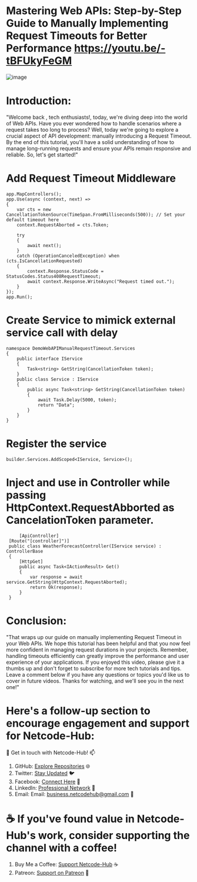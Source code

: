# Mastering Web APIs: Step-by-Step Guide to Manually Implementing Request Timeouts for Better Performance https://youtu.be/-tBFUkyFeGM
![image](https://github.com/Netcode-Hub/DemoWebAPIManualRequestTimeout/assets/110794348/ddaf788d-03d2-45e7-b9c0-1a303034a23c)

# Introduction:
"Welcome back , tech enthusiasts!, today, we're diving deep into the world of Web APIs. Have you ever wondered how to handle scenarios where a request takes too long to process? Well, today we're going to explore a crucial aspect of API development: manually introducing a Request Timeout. By the end of this tutorial, you'll have a solid understanding of how to manage long-running requests and ensure your APIs remain responsive and reliable. So, let's get started!"

# Add Request Timeout Middleware
    app.MapControllers();
    app.Use(async (context, next) =>
    {
        var cts = new CancellationTokenSource(TimeSpan.FromMilliseconds(500)); // Set your default timeout here
        context.RequestAborted = cts.Token;
    
        try
        {
            await next();
        }
        catch (OperationCanceledException) when (cts.IsCancellationRequested)
        {
            context.Response.StatusCode = StatusCodes.Status408RequestTimeout;
            await context.Response.WriteAsync("Request timed out.");
        }
    });
    app.Run();

# Create Service to mimick external service call with delay
    namespace DemoWebAPIManualRequestTimeout.Services
    {
        public interface IService
        {
            Task<string> GetString(CancellationToken token);
        }
        public class Service : IService
        {
            public async Task<string> GetString(CancellationToken token)
            {
                await Task.Delay(5000, token);
                return "Data";
            }
        }
    }

  # Register the service
    builder.Services.AddScoped<IService, Service>();

  # Inject and use in Controller while passing HttpContext.RequestAbborted as CancelationToken parameter.
         [ApiController]
     [Route("[controller]")]
     public class WeatherForecastController(IService service) : ControllerBase
     {
         [HttpGet]
         public async Task<IActionResult> Get()
         {
             var response = await service.GetString(HttpContext.RequestAborted);
             return Ok(response);
         }
     }
  
# Conclusion:
"That wraps up our guide on manually implementing Request Timeout in your Web APIs. We hope this tutorial has been helpful and that you now feel more confident in managing request durations in your projects. Remember, handling timeouts efficiently can greatly improve the performance and user experience of your applications. If you enjoyed this video, please give it a thumbs up and don't forget to subscribe for more tech tutorials and tips. Leave a comment below if you have any questions or topics you'd like us to cover in future videos. Thanks for watching, and we'll see you in the next one!"

# Here's a follow-up section to encourage engagement and support for Netcode-Hub:
🌟 Get in touch with Netcode-Hub! 📫
1. GitHub: [Explore Repositories](https://github.com/Netcode-Hub/Netcode-Hub) 🌐
2. Twitter: [Stay Updated](https://twitter.com/NetcodeHub) 🐦
3. Facebook: [Connect Here](https://web.facebook.com/NetcodeHub) 📘
4. LinkedIn: [Professional Network](https://www.linkedin.com/in/netcode-hub-90b188258/) 🔗
5. Email: Email: [business.netcodehub@gmail.com](mailto:business.netcodehub@gmail.com) 📧
   
# ☕️ If you've found value in Netcode-Hub's work, consider supporting the channel with a coffee!
1. Buy Me a Coffee: [Support Netcode-Hub](https://www.buymeacoffee.com/NetcodeHub) ☕️
2. Patreon: [Support on Patreon](https://patreon.com/user?u=113091185&utm_medium=unknown&utm_source=join_link&utm_campaign=creatorshare_creator&utm_content=copyLink) 🌟
